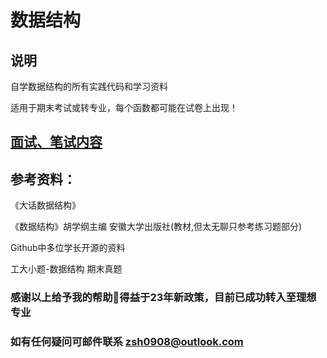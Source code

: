 # 数据结构
## 说明
自学数据结构的所有实践代码和学习资料

适用于期末考试或转专业，每个函数都可能在试卷上出现！

## [面试、笔试内容](https://github.com/Chiu-xaH/DataStructure/blob/main/EXAM.md)

## 参考资料：

《大话数据结构》

《数据结构》胡学纲主编 安徽大学出版社(教材,但太无聊只参考练习题部分)

 Github中多位学长开源的资料

 工大小题-数据结构 期末真题

### 感谢以上给予我的帮助🙏得益于23年新政策，目前已成功转入至理想专业
### 如有任何疑问可邮件联系 zsh0908@outlook.com
